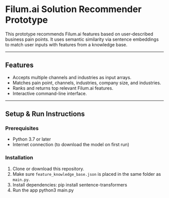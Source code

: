 # Filum.ai Solution Recommender Prototype

This prototype recommends Filum.ai features based on user-described business pain points. It uses semantic similarity via sentence embeddings to match user inputs with features from a knowledge base.

---

## Features

- Accepts multiple channels and industries as input arrays.
- Matches pain point, channels, industries, company size, and industries.
- Ranks and returns top relevant Filum.ai features.
- Interactive command-line interface.

---

## Setup & Run Instructions

### Prerequisites

- Python 3.7 or later
- Internet connection (to download the model on first run)

### Installation

1. Clone or download this repository.
2. Make sure `feature_knowledge_base.json` is placed in the same folder as `main.py`.
3. Install dependencies:
    pip install sentence-transformers
4. Run the app
    python3 main.py